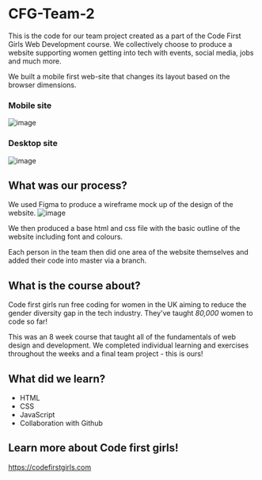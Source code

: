 # CFG-Team-2

This is the code for our team project created as a part of the Code First Girls Web Development course.
We  collectively choose to produce a website supporting women getting into tech with events, social media, jobs and much more.

We built a mobile first web-site that changes its layout based on the browser dimensions.

### Mobile site
![image](https://i.imgur.com/rJSWRW9.png)

### Desktop site
![image](https://i.imgur.com/Ligp9Px.png)

## What was our process?

We used Figma to produce a wireframe mock up of the design of the website. 
![image](https://user-images.githubusercontent.com/111442728/193660663-d33aa8ed-1ac5-4bf7-81f3-b2a60e07e79d.png)

We then produced a base html and css file with the basic outline of the website including font and colours. 

Each person in the team then did one area of the website themselves and added their code into master via a branch. 


## What is the course about?

Code first girls run free coding for women in the UK aiming to reduce the gender diversity gap in the tech industry. They've taught *80,000* women to code so far!

This was an 8 week course that taught all of the fundamentals of web design and development. We completed individual learning and exercises throughout the weeks and a final team project - this is ours!



## What did we learn?

- HTML
- CSS
- JavaScript
- Collaboration with Github


## Learn more about Code first girls!

https://codefirstgirls.com
